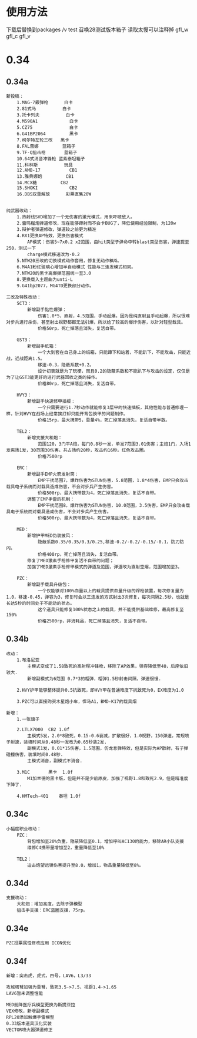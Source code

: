 # 使用方法
下载后替换到packages /v test 召唤28测试版本箱子 读取太慢可以注释掉 gfl_w gfl_c gfl_v

# 0.34

## 0.34a
	新投稿：	
		1.MAG-7霰弹枪		白卡	
		2.81式马			白卡		
		3.托卡列夫			白卡
		4.M590A1			白卡
		5.CZ75				白卡
		6.G41BP2064			黑卡
		7.柯尔特左轮三改	黑卡
		8.FAL蕾娜			蓝箱子
		9.TF-Q狙击枪		蓝箱子
		10.64式消音冲锋枪	蓝紫泰坦箱子
		11.科林斯			玩具
		12.AMB-17			CB1
		13.雅典娜炮			CB1
		14.MCX糖			CB2
		15.SHOKI			CB2
		16.DBS双重解放		彩票直售20W


	纯武器改动：
		1.热射线SVD增加了一个无伤害的激光模式，用来吓唬敌人。
		2.雷鸣榴炮弹道修改，现在能够蹲射而不会卡BUG了，降低使用经验限制，为120w
		3.辩护者弹道修改，弹道较之前更为精准
		4.RX1更换AP特效，更换伤害模式
			AP模式：伤害5~7x0.2 x2范围，由hit类型子弹命中转blast类型伤害，弹速提至250，测试一下
			charge模式移速改为-0.2
		5.NTW20三改的切换模式动作套用，修复无动作BUG。
		6.M4A1粉红玻璃心增加半自动模式 性能与三连发模式相同。
		7.NTW20的黑卡高爆弹范围统一至3.0
		8.更换载入主题曲为unti-L
		9.G41bp2077，MG4TD更换部分动作。

	三改及特殊改动：
		SCT3：
			新增副手黏性爆弹：
				伤害1.0*5，直射，4.5范围，手动起爆。因为是纯直射且手动起爆，所以很难对步兵进行杀伤，甚至射出视野都都无法引爆，所以给了较高的爆炸伤害，以针对轻型载具。
				价格50rp，死亡掉落且消失，复活自带。

		GST3：
			新增副手纸箱：
				一个大到套在自己身上的纸箱，只能蹲下和站着，不能趴下，不能攻击，只能近战，近战距离1.5。
				移速-0.3，隐蔽系数+0.2。
				设计初衷就是为了玩梗，而且0.2的隐蔽系数和不能趴下与攻击的设定，仅仅是为了让GST3能更好的进行武器回收之类的操作。
				价格80rp，死亡掉落且消失，复活自带。

		HVY3：
			新增副手快速修甲插板：
				一个只需要进行1.7秒动作就能修复3层甲的快速插板，其他性能与普通修理一样，针对HVY在战场上经常挨打却只能开背包换甲的问题制作。
				价格15rp，最大携带5，重量4%，死亡掉落且消失，复活自带半数。

		TEL2：
			新增支援大和炮：
				范围120，3门平A炮，每门0.8秒一发，单发7范围3.01伤害；主炮1门，入场1发离场1发，30范围30伤害。共占场约20秒，攻击约16秒。红色攻击圈。
				价格7500rp

		ERC：
			新增副手EMP火箭发射筒：
				EMP干扰范围7，爆炸伤害为STUN伤害，5.8范围，1.8*4伤害，EMP只会攻击载具电子系统而对载具造成伤害，不会对步兵产生伤害。
				价格500rp，最大携带数为4，死亡掉落且消失，复活不自带。
			调整了EMP手雷的机制：
				EMP干扰范围8，爆炸伤害为STUN伤害，10.0范围，3.5伤害，EMP只会攻击载具电子系统而对载具造成伤害，不会对步兵产生伤害。
				价格500rp，最大携带数为4，死亡掉落且消失，复活不自带。

		MED：
			新增护甲MED伪装披风：
				隐蔽系数0.35/0.35/0.3/0.25,移速-0.2/-0.2/-0.15/-0.1，防刀防闪。
				价格400rp，死亡掉落且消失，复活自带。
			修复了MED激素手枪修甲复活不自带的问题；
			加强了MED激素手枪修甲模式的弹道及范围，弹道改为直射空爆，范围增加至3。

		PZC：
			新增副手载具升级包：
				一个仅能够对100%血量以上的载具提供血量升级的焊枪装置，每次修复量为1.0，移速-0.45，弹容为3，修复时会以三连发的方式射出3次修复，每次间隔2.5秒，也就是长达5秒的时间处于不能动的状态。
				这个道具只能修复100%状态之上的载具，并不能提供基础维修，最高修复至150%
				价格2500rp，非消耗品，死亡掉落且消失，复活不自带。


## 0.34b	
	改动：
		1.布洛尼亚
			主模式变成了1.58致死的高射程冲锋枪，移除了AP效果，弹容降低至40，后座依旧较大.
			新增副模式为6范围 0.7*3的榴弹，榴弹1.5秒射击间隔，弹速很慢.

		2.HVY护甲能够整体提升0.5抗致死，即HVY甲在普通难度下抗致死为0，EX难度为1.0

		3.PZC可以直接购买木星炮小车，悍马A1，BMD-K17的载具烟

	新增：
		1.一张旗子
	
		2.LTLX7000 	CB2	1.0f
			主模式5发，2.0*8致死，0.15-0.6衰减，扩散很好，1.0视野，150弹速，常规喷子射速，装填时间从0.48秒一发改为0.65秒装2发.
			副模式1发，0.01*15伤害，1.5范围，仿龙息弹特效，但是实际为AP散射，有子弹碰撞伤害，装填时间0.48秒.
			主模式消音，副模式不消音.

		3.M1C		黑卡	1.0f
			M1加兰德的黑卡版，但是并不是少前原皮，加强了视野1.8和致死2.9，但是精准度下降了.

		4.HMTech-401	泰坦 1.0f

## 0.34c
	小幅度职业改动：
		PZC：
			背包增加至20%负重，隐蔽降低至0.1，增加呼叫AC130的能力，移除AR小队支援
			维修C4携带量增加至2，重量降低至10%

		TEL2：
			迫击炮望远镜伤害提升至8.0，增加1，物品重量降低至8%。

## 0.34d
	支援改动：
		大和炮：增加高度，去除子弹模型
		狙击手支援：ERC蓝圈支援，75rp。

## 0.34e
	PZC投票属性修改应用 ICON优化


## 0.34f
	新增：突击虎，虎式，四号，LAV6，L3/33 

	攻城塔弩加强为重弩，致死3.5->7.5，视距1.4->1.65
	LAV6暂未调整性能

	MED舱降医疗兵模型更换为斯提亚拉
	VEX修改，新增副模式
	RPL20添加触爆手雷模型
	0.33版本道具汉化实装
	VECTOR喷火器弹道修正